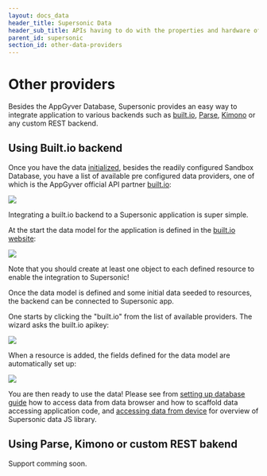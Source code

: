 ```yaml
---
layout: docs_data
header_title: Supersonic Data
header_sub_title: APIs having to do with the properties and hardware of your mobile device.
parent_id: supersonic
section_id: other-data-providers
---
```


# Other providers

Besides the AppGyver Database, Supersonic provides an easy way to integrate application to various backends such as [built.io](https://www.built.io/), [Parse](https://www.parse.com/), [Kimono](https://www.kimonolabs.com/) or any custom REST backend.

## Using Built.io backend

Once you have the data [initialized](/supersonic/guides/data/setting-up-appgyver-database/), besides the readily configured Sandbox Database, you have a list of available pre configured data providers, one of which is the AppGyver official API partner [built.io](https://www.built.io/):

<img class="tutorial-image" src="/img/guides/data_available_providers.png">

Integrating a built.io backend to a Supersonic application is super simple.

At the start the data model for the application is defined in the [built.io website](https://www.built.io/):

<img class="tutorial-image" src="/img/guides/data_built_io_class.png">

Note that you should create at least one object to each defined resource to enable the integration to Supersonic!

Once the data model is defined and some initial data seeded to resources, the backend can be connected to Supersonic app.

One starts by clicking the "built.io" from the list of available providers. The wizard asks the built.io apikey:

<img class="tutorial-image" src="/img/guides/data_built_io_new.png">

When a resource is added, the fields defined for the data model are automatically set up:

<img class="tutorial-image" src="/img/guides/data_built_io_ready.png">

You are then ready to use the data! Please see from [setting up database guide](/supersonic/guides/data/setting-up-appgyver-database/) how to access data from data browser and how to scaffold data accessing application code, and [accessing data from device](/supersonic/guides/data/accessing-data-from-device/) for overview of Supersonic data JS library.

## Using Parse, Kimono or custom REST bakend

Support comming soon.